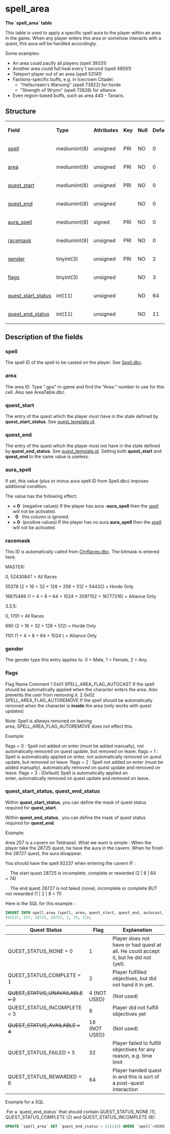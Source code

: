 # spell\_area


**The \`spell\_area\` table**

This table is used to apply a specific spell aura to the player within an area in the game. When any player enters this area or somehow interacts with a quest, this aura will be handled accordingly.

Some examples:

-   An area could pacify all players (spell 39331)
-   Another area could full heal every 1 second (spell 48591)
-   Teleport player out of an area (spell 53141)
-   Factions-specific buffs, e.g. in Icecrown Citadel:
    -   "Hellscream's Warsong" (spell 73822) for horde 
    -   "Strength of Wrynn" (spell 73828) for alliance
-   Even region-based buffs, such as area 440 - Tanaris.

## Structure

<table>
<tbody>
<tr class="odd">
<td><p><strong>Field</strong></p></td>
<td><p><strong>Type</strong></p></td>
<td><p><strong>Attributes</strong></p></td>
<td><p><strong>Key</strong></p></td>
<td><p><strong>Null</strong></p></td>
<td><p><strong>Default</strong></p></td>
<td><p><strong>Extra</strong></p></td>
<td><p><strong>Comment</strong></p></td>
</tr>
<tr class="even">
<td><p><a href="#spell">spell</a></p></td>
<td><p>mediumint(8)</p></td>
<td><p>unsigned</p></td>
<td><p>PRI</p></td>
<td><p>NO</p></td>
<td><p>0</p></td>
<td><p><br />
</p></td>
<td><p><br />
</p></td>
</tr>
<tr class="odd">
<td><p><a href="#area">area</a></p></td>
<td><p>mediumint(8)</p></td>
<td><p>unsigned</p></td>
<td><p>PRI</p></td>
<td><p>NO</p></td>
<td><p>0</p></td>
<td><p><br />
</p></td>
<td><p><br />
</p></td>
</tr>
<tr class="even">
<td><p><a href="#quest_start">quest_start</a></p></td>
<td><p>mediumint(8)</p></td>
<td><p>unsigned</p></td>
<td><p>PRI</p></td>
<td><p>NO</p></td>
<td><p>0</p></td>
<td><p><br />
</p></td>
<td><p><br />
</p></td>
</tr>
<tr class="odd">
<td><p><a href="#quest_end">quest_end</a></p></td>
<td><p>mediumint(8)</p></td>
<td><p>unsigned</p></td>
<td><p><br />
</p></td>
<td><p>NO</p></td>
<td><p>0</p></td>
<td><p><br />
</p></td>
<td><p><br />
</p></td>
</tr>
<tr class="even">
<td><p><a href="#aura_spell">aura_spell</a></p></td>
<td><p>mediumint(8)</p></td>
<td><p>signed</p></td>
<td><p>PRI</p></td>
<td><p>NO</p></td>
<td><p>0</p></td>
<td><p><br />
</p></td>
<td><p><br />
</p></td>
</tr>
<tr class="odd">
<td><p><a href="#racemask">racemask</a></p></td>
<td><p>mediumint(8)</p></td>
<td><p>unsigned</p></td>
<td><p>PRI</p></td>
<td><p>NO</p></td>
<td><p>0</p></td>
<td><p><br />
</p></td>
<td><p><br />
</p></td>
</tr>
<tr class="even">
<td><p><a href="#gender">gender</a></p></td>
<td><p>tinyint(3)</p></td>
<td><p>unsigned</p></td>
<td><p>PRI</p></td>
<td><p>NO</p></td>
<td><p>2</p></td>
<td><p><br />
</p></td>
<td><p><br />
</p></td>
</tr>
<tr class="odd">
<td><p><a href="#flags">flags</a></p></td>
<td><p>tinyint(3)</p></td>
<td><p>unsigned</p></td>
<td><p><br />
</p></td>
<td><p>NO</p></td>
<td><p>3</p></td>
<td><p><br />
</p></td>
<td><p><br />
</p></td>
</tr>
<tr class="even">
<td><p><a href="#quest_start_status,quest_end_status">quest_start_status</a></p></td>
<td><p>int(11)</p></td>
<td><p>unsigned</p></td>
<td><p><br />
</p></td>
<td><p>NO</p></td>
<td><p>64</p></td>
<td><p><br />
</p></td>
<td><p><br />
</p></td>
</tr>
<tr class="odd">
<td><p><a href="#quest_start_status,quest_end_status">quest_end_status</a></p></td>
<td><p>int(11)</p></td>
<td><p>unsigned</p></td>
<td><p><br />
</p></td>
<td><p>NO</p></td>
<td><p>11</p></td>
<td><p><br />
</p></td>
<td><p><br />
</p></td>
</tr>
</tbody>
</table>

## Description of the fields

### spell

The spell ID of the spell to be casted on the player. See [Spell.dbc](Spell).

### area

The area ID. Type ".gps" in-game and find the "Area:" number to use for this cell. Also see AreaTable.dbc.

### quest\_start

The entry of the quest which the player must have in the state defined by **quest\_start\_status**. See [quest\_template.id](quest_template#id).

### quest\_end

The entry of the quest which the player must not have in the state defined by **quest\_end\_status**. See [quest\_template.id](quest_template#id). Setting both **quest\_start** and **quest\_end** to the same value is useless.

### aura\_spell

If set, this value (plus or minus aura spell ID from Spell.dbc) imposes additional condition.

The value has the following effect:

-   **&lt;** **0**  (negative values) If the player has aura **-aura\_spell** then the [spell](#spell_area-spell) will not be activated.
-     **0**   this column is ignored.
-   **&gt;** **0**  (positive values) If the player has no aura **aura\_spell** then the [spell](#spell_area-spell) will not be activated.

### racemask

This ID is automatically called from [ChrRaces.dbc](ChrRaces). The bitmask is entered here.

MASTER:

0, 52430847 = All Races

55378 (2 + 16 + 32 + 128 + 256 + 512 + 54432) = Horde Only

18875469 (1 + 4 + 8 + 64 + 1024 + 2097152 + 16777216) = Alliance Only

3.3.5:

0, 1791 = All Races

690 (2 + 16 + 32 + 128 + 512) = Horde Only

1101 (1 + 4 + 8 + 64 + 1024 ) = Alliance Only

### gender

The gender type this entry applies to. 0 = Male, 1 = Female, 2 = Any.

### flags

Flag
Name
Comment
1
0x01
SPELL\_AREA\_FLAG\_AUTOCAST
If the spell should be automatically applied when the character enters the area. Also prevents the user from removing it.
2
0x02
SPELL\_AREA\_FLAG\_AUTOREMOVE
If the spell should be automatically removed when the character is **inside** the area (only works with quest updates)

Note: Spell is allways removed on leaving area, SPELL\_AREA\_FLAG\_AUTOREMOVE does not effect this.

Example:

flags = 0 : Spell not added on enter (must be added manually), not automatically removed on quest update, but removed on leave.
flags = 1 : Spell is automatically applied on enter, not automatically removed on quest update, but removed on leave.
flags = 2 : Spell not added on enter (must be added manually), automatically removed on quest update and removed on leave.
flags = 3 : (Default) Spell is automatically applied on enter, automatically removed on quest update and removed on leave.

### quest\_start\_status, quest\_end\_status

Within **quest\_start\_status**, you can define the mask of quest status required for **quest\_start**.

Within **quest\_end\_status**,  you can define the mask of quest status required for **quest\_end**. 

Example:

Area 257 is a cavern on Teldrassil. What we want is simple : When the player take the 28725 quest, he have the aura in the cavern. When he finish the 28727 quest, the aura disappear.

You should have the spell 92237 when entering the cavern IF :

    The start quest 28725 is incomplete, complete or rewarded (2 | 8 | 64 = 74)

    The end quest 28727 is not taked (none), incomplete or complete BUT not rewarded (1 | 2 | 8 = 11)

Here is the SQL for this example : 

```sql
INSERT INTO spell_area (spell, area, quest_start, quest_end, autocast, quest_start_status, quest_end_status) VALUES 
(92237, 257, 28725, 28727, 1, 74, 11);
```

| Quest Status                       | Flag          | Explanation                                                                         |
|------------------------------------|---------------|-------------------------------------------------------------------------------------|
| QUEST\_STATUS\_NONE = 0            | 1             | Player does not have or had quest at all. He could accept it, but he did not (yet). |
| QUEST\_STATUS\_COMPLETE = 1        | 2             | Player fulfilled objectives, but did not hand it in yet.                            |
| ~~QUEST\_STATUS\_UNAVAILABLE = 2~~ | 4 (NOT USED)  | (Not used)                                                                          |
| QUEST\_STATUS\_INCOMPLETE = 3      | 8             | Player did not fulfill objectives yet                                               |
| ~~QUEST\_STATUS\_AVAILABLE = 4~~   | 16 (NOT USED) | (Not used)                                                                          |
| QUEST\_STATUS\_FAILED = 5          | 32            | Player failed to fulfill objectives for any reason, e.g. time limit                 |
| QUEST\_STATUS\_REWARDED = 6        | 64            | Player handed quest in and this is sort of a post-quest interaction                 |

Example for a SQL

 For a \`quest\_end\_status\` that should contain QUEST\_STATUS\_NONE (1), QUEST\_STATUS\_COMPLETE (2) and QUEST\_STATUS\_INCOMPLETE (8):

``` sql
UPDATE `spell_area` SET `quest_end_status`= (1|2|8) WHERE `spell`=XXXXX AND `area`=YYYY; -- equivalent to `quest_end_status`= 11
```
